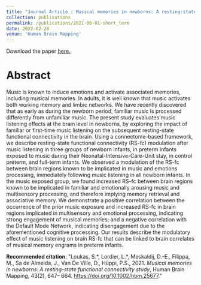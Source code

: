 ```yaml
---
title: "Journal Article : Musical memories in newborns: A resting-state functional connectivity study"
collection: publications
permalink: /publications/2021-06-01-short_term
date: 2022-02-28
venue: 'Human Brain Mapping'
---
```


Download the paper [here.](http://seralouk.github.io/files/HBM.pdf)

# Abstract
Music is known to induce emotions and activate associated memories, including musical memories. In adults, it is well known that music activates both working memory and limbic networks. We have recently discovered that as early as during the newborn period, familiar music is processed differently from unfamiliar music. The present study evaluates music listening effects at the brain level in newborns, by exploring the impact of familiar or first-time music listening on the subsequent resting-state functional connectivity in the brain. Using a connectome-based framework, we describe resting-state functional connectivity (RS-fc) modulation after music listening in three groups of newborn infants, in preterm infants exposed to music during their Neonatal-Intensive-Care-Unit stay, in control preterm, and full-term infants. We observed a modulation of the RS-fc between brain regions known to be implicated in music and emotions processing, immediately following music listening in all newborn infants. In the music exposed group, we found increased RS-fc between brain regions known to be implicated in familiar and emotionally arousing music and multisensory processing, and therefore implying memory retrieval and associative memory. We demonstrate a positive correlation between the occurrence of the prior music exposure and increased RS-fc in brain regions implicated in multisensory and emotional processing, indicating strong engagement of musical memories; and a negative correlation with the Default Mode Network, indicating disengagement due to the aforementioned cognitive processing. Our results describe the modulatory effect of music listening on brain RS-fc that can be linked to brain correlates of musical memory engrams in preterm infants.

**Recommended citation**: "Loukas, S.\*, Lordier, L.\*, Meskaldij, D.-E., Filippa, M., Sa de Almeida, J., Van De Ville, D., Hüppi, P.S., 2021. *Musical memories in newborns: A resting-state functional connectivity study*, Human Brain Mapping, 43(2), 647– 664. <https://doi.org/10.1002/hbm.25677>."